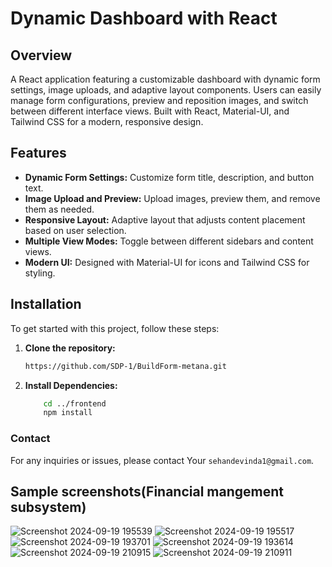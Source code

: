 # Dynamic Dashboard with React

## Overview

A React application featuring a customizable dashboard with dynamic form settings, image uploads, and adaptive layout components. Users can easily manage form configurations, preview and reposition images, and switch between different interface views. Built with React, Material-UI, and Tailwind CSS for a modern, responsive design.

## Features

- **Dynamic Form Settings:** Customize form title, description, and button text.
- **Image Upload and Preview:** Upload images, preview them, and remove them as needed.
- **Responsive Layout:** Adaptive layout that adjusts content placement based on user selection.
- **Multiple View Modes:** Toggle between different sidebars and content views.
- **Modern UI:** Designed with Material-UI for icons and Tailwind CSS for styling.

## Installation

To get started with this project, follow these steps:

1. **Clone the repository:**

   ```bash
   https://github.com/SDP-1/BuildForm-metana.git

2. **Install Dependencies:**
     ```bash
         cd ../frontend
         npm install

### Contact
For any inquiries or issues, please contact Your `sehandevinda1@gmail.com`.


 ## Sample screenshots(Financial mangement subsystem)

![Screenshot 2024-09-19 195539](https://github.com/user-attachments/assets/e5cd0ebc-8432-4428-95aa-782816ad5f79)
![Screenshot 2024-09-19 195517](https://github.com/user-attachments/assets/19f53947-a17a-4150-89c6-63a13a78eadf)
![Screenshot 2024-09-19 193701](https://github.com/user-attachments/assets/2e1d1870-6b66-4816-9d7d-5e5e5e42981b)
![Screenshot 2024-09-19 193614](https://github.com/user-attachments/assets/e445faab-96b0-473e-9103-d2f6a43d0497)
![Screenshot 2024-09-19 210915](https://github.com/user-attachments/assets/144a8300-2548-4992-bbcf-a79b815460d4)
![Screenshot 2024-09-19 210911](https://github.com/user-attachments/assets/44981667-df89-4191-a0e6-a841c6b29091)



 
